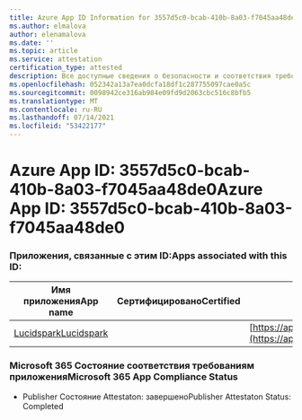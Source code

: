 ```yaml
---
title: Azure App ID Information for 3557d5c0-bcab-410b-8a03-f7045aa48de0
ms.author: elmalova
author: elenamalova
ms.date: ''
ms.topic: article
ms.service: attestation
certification_type: attested
description: Все доступные сведения о безопасности и соответствия требованиям для 3557d5c0-bcab-410b-8a03-f7045aa48de0.
ms.openlocfilehash: 052342a13a7ea0dcfa18df1c287755097cae0a5c
ms.sourcegitcommit: 0098942ce316ab984e09fd9d2063cbc516c8bfb5
ms.translationtype: MT
ms.contentlocale: ru-RU
ms.lasthandoff: 07/14/2021
ms.locfileid: "53422177"
---
```

# <a name="azure-app-id-3557d5c0-bcab-410b-8a03-f7045aa48de0"></a><span data-ttu-id="185fb-103">Azure App ID: 3557d5c0-bcab-410b-8a03-f7045aa48de0</span><span class="sxs-lookup"><span data-stu-id="185fb-103">Azure App ID: 3557d5c0-bcab-410b-8a03-f7045aa48de0</span></span>


### <a name="apps-associated-with-this-id"></a><span data-ttu-id="185fb-104">Приложения, связанные с этим ID:</span><span class="sxs-lookup"><span data-stu-id="185fb-104">Apps associated with this ID:</span></span>
| <span data-ttu-id="185fb-105">**Имя приложения**</span><span class="sxs-lookup"><span data-stu-id="185fb-105">**App name**</span></span> | <span data-ttu-id="185fb-106">**Сертифицировано**</span><span class="sxs-lookup"><span data-stu-id="185fb-106">**Certified**</span></span> | <span data-ttu-id="185fb-107">**Просмотр в AppSource**</span><span class="sxs-lookup"><span data-stu-id="185fb-107">**View in AppSource**</span></span> |
|-|-|-|
| [<span data-ttu-id="185fb-108">Lucidspark</span><span class="sxs-lookup"><span data-stu-id="185fb-108">Lucidspark</span></span>](https://docs.microsoft.com/en-us/microsoft-365-app-certification/forward/WA200002583) |  | [https://appsource.microsoft.com/product/office/WA200002583](https://appsource.microsoft.com/product/office/WA200002583) |

### <a name="microsoft-365-app-compliance-status"></a><span data-ttu-id="185fb-109">Microsoft 365 Состояние соответствия требованиям приложения</span><span class="sxs-lookup"><span data-stu-id="185fb-109">Microsoft 365 App Compliance Status</span></span>
- <span data-ttu-id="185fb-110">Publisher Состояние Attestaton: завершено</span><span class="sxs-lookup"><span data-stu-id="185fb-110">Publisher Attestaton Status: Completed</span></span>

